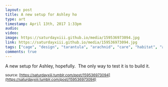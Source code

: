 ```yaml
---
layout: post
title: A new setup for Ashley ho
type: art
timestamp: April 13th, 2017 1:33pm
audio: 
video: 
image: https://saturdayxiii.github.io/media/159536973094.jpg
link: https://saturdayxiii.github.io/media/159536973094.jpg
tags: ["cage", "design", "tarantula", "arachnid", "care", "habitat", "acrylic"]
comments: true
---
```

A new setup for Ashley, hopefully.  The only way to test it is to build it.
 
  
<small>source: [https://saturdayxiii.tumblr.com/post/159536973094](https://saturdayxiii.tumblr.com/post/159536973094)</small>